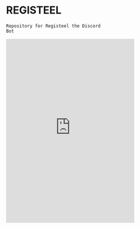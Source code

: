 <b><h1>REGISTEEL</h1></b>
<code>Repository for Registeel the Discord Bot</code>
<iframe src="https://discord.com/widget?id=816991949101727754&theme=dark" width="350" height="500" allowtransparency="true" frameborder="0" sandbox="allow-popups allow-popups-to-escape-sandbox allow-same-origin allow-scripts"></iframe>
